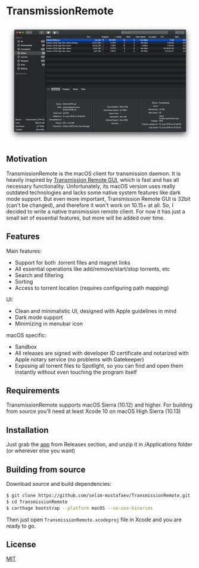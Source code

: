 # TransmissionRemote

![Main Window](Design/Screenshots/MainWindow.png)

## Motivation

TransmissionRemote is the macOS client for transmission daemon. It is heavily inspired by [Transmission Remote GUI](https://github.com/transmission-remote-gui/transgui), which is fast and has all necessary functionality. Unfortunately, its macOS version uses really outdated technologies and lacks some native system features like dark mode support. But even more important, Transmission Remote GUI is 32bit (can't be changed), and therefore it won't work on 10.15+ at all. So, I decided to write a native transmission remote client. For now it has just a small set of essential features, but more will be added over time.

## Features

Main features:

* Support for both .torrent files and magnet links
* All essential operations like add/remove/start/stop torrents, etc
* Search and filtering
* Sorting
* Access to torrent location (requires configuring path mapping)

UI:

* Clean and minimalistic UI, designed with Apple guidelines in mind
* Dark mode support
* Minimizing in menubar icon

macOS specific:

* Sandbox
* All releases are signed with developer ID certificate and notarized with Apple notary service (no problems with Gatekeeper)
* Exposing all torrent files to Spotlight, so you can find and open them instantly without even touching the program itself

## Requirements

TransmissionRemote supports macOS Sierra (10.12) and higher. For building from source you'll need at least Xcode 10 on macOS High Sierra (10.13)

## Installation

Just grab the [app](https://github.com/selim-mustafaev/TransmissionRemote/releases/latest) from Releases section, and unzip it in /Applications folder (or wherever else you want)

## Building from source

Download source and build dependencies:

```bash
$ git clone https://github.com/selim-mustafaev/TransmissionRemote.git
$ cd TransmissionRemote
$ carthage bootstrap --platform macOS --no-use-binaries
```

Then just open `TransmissionRemote.xcodeproj` file in Xcode and you are ready to go.

## License

[MIT](LICENSE)
